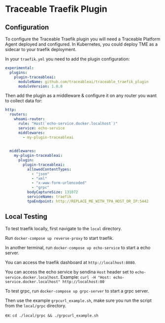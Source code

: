 # Traceable Traefik Plugin

## Configuration

To configure the Traceable Traefik plugin you will need a Traceable Platform Agent deployed and configured.
In Kubernetes, you could deploy TME as a sidecar to your traefik deployment.

In your `traefik.yml` you need to add the plugin configuration:

```yaml
experimental:
  plugins:
    plugin-traceableai:
      moduleName: github.com/traceableai/traceable_traefik_plugin
      moduleVersion: 1.0.0
```

Then add the plugin as a middleware & configure it on any router you want to collect data for:
```yaml
http:
  routers:
    whoami-router:
      rule: "Host(`echo-service.docker.localhost`)"
      service: echo-service
      middlewares:
        - my-plugin-traceableai
  
  
  middlewares:
    my-plugin-traceableai:
      plugin:
        plugin-traceableai:
          allowedContentTypes:
            - "json"
            - "xml"
            - "x-www-form-urlencoded"
            - "grpc"
          bodyCaptureSize: 131072
          serviceName: traefik
          tpaEndpoint: http://REPLACE_ME_WITH_TPA_HOST_OR_IP:5442
```

## Local Testing
To test traefik locally, first navigate to the `local` directory.

Run `docker-compose up reverse-proxy` to start traefik.

In another terminal, run `docker-compose up echo-service` to start a echo server.

You can access the traefik dashboard at `http://localhost:8080`.

You can access the echo service by sendina  `Host` header set to `echo-service.docker.localhost`.
Example: `curl -H "Host: echo-service.docker.localhost" http://localhost:80`

To test grpc, run `docker-compose up grpc-server` to start a grpc server.

Then use the example `grpcurl_example.sh`, make sure you run the script from the `local/grpc` directory.

ex: `cd ./local/grpc && ./grpcurl_example.sh`

